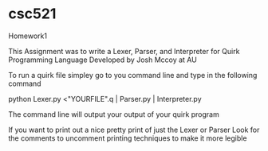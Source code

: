 # csc521
Homework1


This Assignment was to write a Lexer, Parser, and Interpreter for Quirk Programming Language Developed by Josh Mccoy at AU

To run a quirk file simpley go to you command line and type in the following command

python Lexer.py <"YOURFILE".q | Parser.py | Interpreter.py

The command line will output your output of your quirk program

If you want to print out a nice pretty print of just the Lexer or Parser 
Look for the comments to uncomment printing techniques to make it more legible
